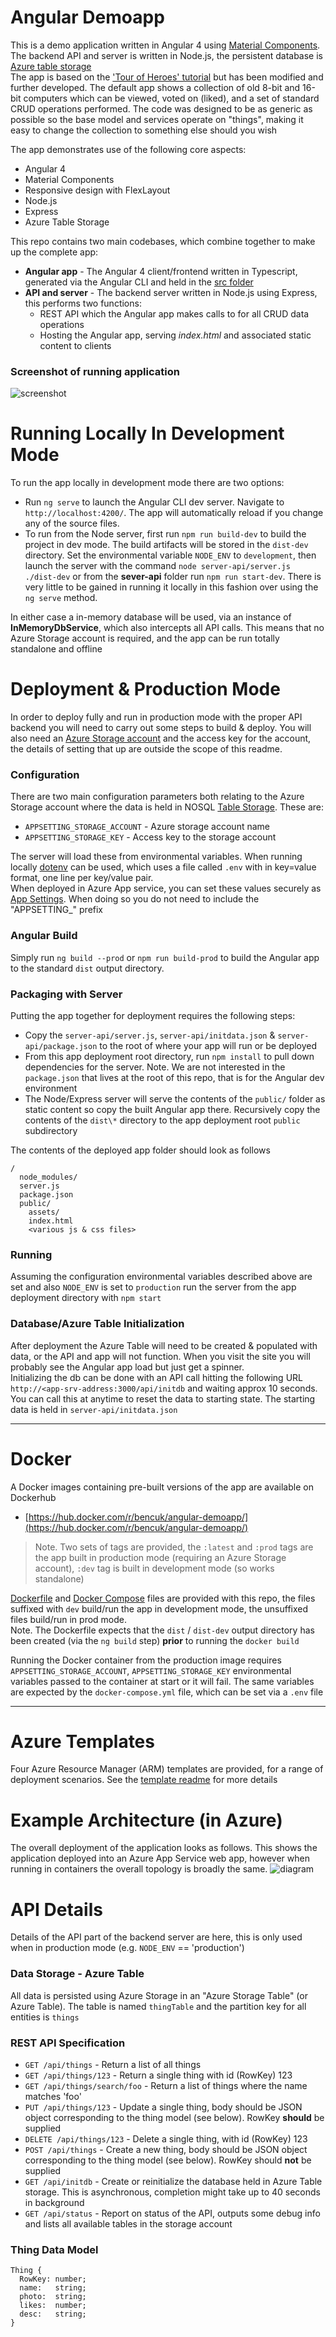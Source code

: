 # Angular Demoapp
This is a demo application written in Angular 4 using [Material Components](https://material.angular.io/). The backend API and server is written in Node.js, the persistent database is [Azure table storage](https://azure.microsoft.com/en-gb/services/storage/tables/)  
The app is based on the ['Tour of Heroes' tutorial](https://angular.io/tutorial) but has been modified and further developed. The default app shows a collection of old 8-bit and 16-bit computers which can be viewed, voted on (liked), and a set of standard CRUD operations performed. The code was designed to be as generic as possible so the base model and services operate on "things", making it easy to change the collection to something else should you wish

The app demonstrates use of the following core aspects:
- Angular 4
- Material Components
- Responsive design with FlexLayout
- Node.js
- Express
- Azure Table Storage

This repo contains two main codebases, which combine together to make up the complete app:
- **Angular app** - The Angular 4 client/frontend written in Typescript, generated via the Angular CLI and held in the [src folder](src)
- **API and server** - The backend server written in Node.js using Express, this performs two functions:
  - REST API which the Angular app makes calls to for all CRUD data operations
  - Hosting the Angular app, serving *index.html* and associated static content to clients

### Screenshot of running application
![screenshot](https://user-images.githubusercontent.com/14982936/29248453-69f0f34c-8010-11e7-85bc-00357a80cd80.png)

# Running Locally In Development Mode
To run the app locally in development mode there are two options: 
- Run `ng serve` to launch the Angular CLI dev server. Navigate to `http://localhost:4200/`. The app will automatically reload if you change any of the source files.
- To run from the Node server, first run `npm run build-dev` to build the project in dev mode. The build artifacts will be stored in the `dist-dev` directory. Set the environmental variable `NODE_ENV` to `development`, then launch the server with the command `node server-api/server.js ./dist-dev` or from the **sever-api** folder run `npm run start-dev`. There is very little to be gained in running it locally in this fashion over using the `ng serve` method.

In either case a in-memory database will be used, via an instance of **InMemoryDbService**, which also intercepts all API calls. This means that no Azure Storage account is required, and the app can be run totally standalone and offline
 
# Deployment & Production Mode
In order to deploy fully and run in production mode with the proper API backend you will need to carry out some steps to build & deploy. You will also need an [Azure Storage account](https://azure.microsoft.com/en-gb/services/storage/) and the access key for the account, the details of setting that up are outside the scope of this readme.

### Configuration
There are two main configuration parameters both relating to the Azure Storage account where the data is held in NOSQL [Table Storage](https://azure.microsoft.com/en-gb/services/storage/tables/). These are:
- `APPSETTING_STORAGE_ACCOUNT` - Azure storage account name
- `APPSETTING_STORAGE_KEY` - Access key to the storage account

The server will load these from environmental variables. When running locally [dotenv](https://www.npmjs.com/package/dotenv) can be used, which uses a file called `.env` with in key=value format, one line per key/value pair.  
When deployed in Azure App service, you can set these values securely as [App Settings](https://docs.microsoft.com/en-us/azure/app-service-web/web-sites-configure). When doing so you do not need to include the "APPSETTING_" prefix

### Angular Build
Simply run `ng build --prod` or `npm run build-prod` to build the Angular app to the standard `dist` output directory.

### Packaging with Server 
Putting the app together for deployment requires the following steps:
- Copy the `server-api/server.js`, `server-api/initdata.json` & `server-api/package.json` to the root of where your app will run or be deployed
- From this app deployment root directory, run `npm install` to pull down dependencies for the server. Note. We are not interested in the `package.json` that lives at the root of this repo, that is for the Angular dev environment
- The Node/Express server will serve the contents of the `public/` folder as static content so copy the built Angular app there. Recursively copy the contents of the `dist\*` directory to the app deployment root `public` subdirectory

The contents of the deployed app folder should look as follows
```
/
  node_modules/
  server.js
  package.json
  public/
    assets/
    index.html
    <various js & css files>
```

### Running 
Assuming the configuration environmental variables described above are set and also `NODE_ENV` is set to `production` run the server from the app deployment directory with `npm start`

### Database/Azure Table Initialization
After deployment the Azure Table will need to be created & populated with data, or the API and app will not function. When you visit the site you will probably see the Angular app load but just get a spinner.  
Initializing the db can be done with an API call hitting the following URL `http://<app-srv-address:3000/api/initdb` and waiting approx 10 seconds. You can call this at anytime to reset the data to starting state. The starting data is held in `server-api/initdata.json`

---

# Docker
A Docker images containing pre-built versions of the app are available on Dockerhub
- [https://hub.docker.com/r/bencuk/angular-demoapp/](https://hub.docker.com/r/bencuk/angular-demoapp/)

> Note. Two sets of tags are provided, the `:latest` and `:prod` tags are the app built in production mode (requiring an Azure Storage account), `:dev` tag is built in development mode (so works standalone)

[Dockerfile](Dockerfile) and [Docker Compose](docker-compose.yml) files are provided with this repo, the files suffixed with `dev` build/run the app in development mode, the unsuffixed files build/run in prod mode.  
Note. The Dockerfile expects that the `dist` / `dist-dev` output directory has been created (via the `ng build` step) **prior** to running the `docker build`

Running the Docker container from the production image requires `APPSETTING_STORAGE_ACCOUNT`, `APPSETTING_STORAGE_KEY` environmental variables passed to the container at start or it will fail. The same variables are expected by the `docker-compose.yml` file, which can be set via a `.env` file 

---

# Azure Templates
Four Azure Resource Manager (ARM) templates are provided, for a range of deployment scenarios. See the [template readme](azure-deploy/README.md) for more details


# Example Architecture (in Azure) 
The overall deployment of the application looks as follows. This shows the application deployed into an Azure App Service web app, however when running in containers the overall topology is broadly the same.
![diagram](https://user-images.githubusercontent.com/14982936/29485641-180a91ca-84cd-11e7-8140-de181db0ea80.png)


# API Details
Details of the API part of the backend server are here, this is only used when in production mode (e.g. `NODE_ENV` == 'production')

### Data Storage - Azure Table
All data is persisted using Azure Storage in an "Azure Storage Table" (or Azure Table). The table is named `thingTable` and the partition key for all entities is `things`

### REST API Specification
- `GET /api/things` - Return a list of all things
- `GET /api/things/123` - Return a single thing with id (RowKey) 123
- `GET /api/things/search/foo` - Return a list of things where the name matches 'foo'
- `PUT /api/things/123` - Update a single thing, body should be JSON object corresponding to the thing model (see below). RowKey **should** be supplied
- `DELETE /api/things/123` - Delete a single thing, with id (RowKey) 123
- `POST /api/things` - Create a new thing, body should be JSON object corresponding to the thing model (see below). RowKey should **not** be supplied
- `GET /api/initdb` - Create or reinitialize the database held in Azure Table storage. This is asynchronous, completion might take up to 40 seconds in background
- `GET /api/status` - Report on status of the API, outputs some debug info and lists all available tables in the storage account

### Thing Data Model
```
Thing {
  RowKey: number;
  name:   string;
  photo:  string;
  likes:  number;
  desc:   string;
}
```